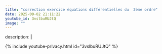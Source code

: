 ```yaml
---
title: "correction exercice équations différentielles du  2ème ordre"
date: 2025-09-02 21:11:22 
youtube_id: 3vslbuRUJtQ
image: ""
---
```

description: |
  
{% include youtube-privacy.html id="3vslbuRUJtQ" %}
